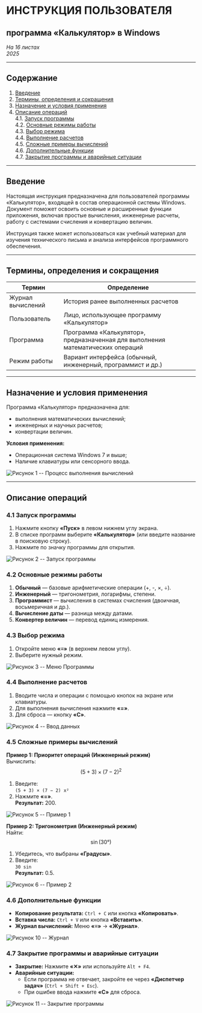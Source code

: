 # ИНСТРУКЦИЯ ПОЛЬЗОВАТЕЛЯ  
## программа «Калькулятор» в Windows  

*На 16 листах*  
*2025*  

---

## Содержание  
1. [Введение](#введение)  
2. [Термины, определения и сокращения](#термины-определения-и-сокращения)  
3. [Назначение и условия применения](#назначение-и-условия-применения)  
4. [Описание операций](#описание-операций)  
   4.1. [Запуск программы](#запуск-программы)  
   4.2. [Основные режимы работы](#основные-режимы-работы)  
   4.3. [Выбор режима](#выбор-режима)  
   4.4. [Выполнение расчетов](#выполнение-расчетов)  
   4.5. [Сложные примеры вычислений](#сложные-примеры-вычислений)  
   4.6. [Дополнительные функции](#дополнительные-функции)  
   4.7. [Закрытие программы и аварийные ситуации](#закрытие-программы-и-аварийные-ситуации)  

---

## Введение  
Настоящая инструкция предназначена для пользователей программы «Калькулятор», входящей в состав операционной системы Windows. Документ поможет освоить основные и расширенные функции приложения, включая простые вычисления, инженерные расчеты, работу с системами счисления и конвертацию величин.  

Инструкция также может использоваться как учебный материал для изучения технического письма и анализа интерфейсов программного обеспечения.  

---

## Термины, определения и сокращения  

| Термин               | Определение                                                                 |
|----------------------|-----------------------------------------------------------------------------|
| Журнал вычислений    | История ранее выполненных расчетов                                          |
| Пользователь         | Лицо, использующее программу «Калькулятор»                                 |
| Программа            | Программа «Калькулятор», предназначенная для выполнения математических операций |
| Режим работы         | Вариант интерфейса (обычный, инженерный, программист и др.)                |

---

## Назначение и условия применения  
Программа «Калькулятор» предназначена для:  
- выполнения математических вычислений;  
- инженерных и научных расчетов;  
- конвертации величин.  

**Условия применения:**  
- Операционная система Windows 7 и выше;  
- Наличие клавиатуры или сенсорного ввода.  

![Рисунок 1 -- Процесс выполнения вычислений](media/image1.png)  

---

## Описание операций  

### 4.1 Запуск программы  
1. Нажмите кнопку **«Пуск»** в левом нижнем углу экрана.  
2. В списке программ выберите **«Калькулятор»** (или введите название в поисковую строку).  
3. Нажмите по значку программы для открытия.  

![Рисунок 2 -- Запуск программы](media/image2.png)  

### 4.2 Основные режимы работы  
1. **Обычный** — базовые арифметические операции (+, -, ×, ÷).  
2. **Инженерный** — тригонометрия, логарифмы, степени.  
3. **Программист** — вычисления в системах счисления (двоичная, восьмеричная и др.).  
4. **Вычисление даты** — разница между датами.  
5. **Конвертер величин** — перевод единиц измерения.  

### 4.3 Выбор режима  
1. Откройте меню **«≡»** (в верхнем левом углу).  
2. Выберите нужный режим.  

![Рисунок 3 -- Меню Программы](media/image3.png)  

### 4.4 Выполнение расчетов  
1. Вводите числа и операции с помощью кнопок на экране или клавиатуры.  
2. Для выполнения вычисления нажмите **«=»**.  
3. Для сброса — кнопку **«C»**.  

![Рисунок 4 -- Ввод данных](media/image4.png)  

### 4.5 Сложные примеры вычислений  

**Пример 1: Приоритет операций (Инженерный режим)**  
Вычислить:  
$$(5 + 3) × (7 − 2)^2$$  
1. Введите:  
   ```(5 + 3) × (7 − 2) x²```  
2. Нажмите **«=»**.  
**Результат:** 200.  

![Рисунок 5 -- Пример 1](media/image5.png)  

**Пример 2: Тригонометрия (Инженерный режим)**  
Найти:  
$$\sin(30°)$$  
1. Убедитесь, что выбраны **«Градусы»**.  
2. Введите:  
   ```30 sin```  
**Результат:** 0.5.  

![Рисунок 6 -- Пример 2](media/image6.png)  

### 4.6 Дополнительные функции  
- **Копирование результата:** `Ctrl + C` или кнопка **«Копировать»**.  
- **Вставка числа:** `Ctrl + V` или кнопка **«Вставить»**.  
- **Журнал вычислений:** Меню **«≡»** → **«Журнал»**.  

![Рисунок 10 -- Журнал](media/image10.png)  

### 4.7 Закрытие программы и аварийные ситуации  
- **Закрытие:** Нажмите **«✕»** или используйте `Alt + F4`.  
- **Аварийные ситуации:**  
  - Если программа не отвечает, закройте ее через **«Диспетчер задач»** (`Ctrl + Shift + Esc`).  
  - При ошибке ввода нажмите **«C»** для сброса.  

![Рисунок 11 -- Закрытие программы](media/image11.png)  
